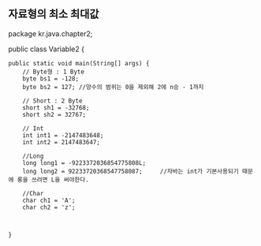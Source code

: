 ## 자료형의 최소 최대값

package kr.java.chapter2;

public class Variable2 {

	public static void main(String[] args) {
		// Byte형 : 1 Byte
		byte bs1 = -128;
		byte bs2 = 127; //양수의 범위는 0을 제외해 2에 n승 - 1까지
		
		// Short : 2 Byte
		short sh1 = -32768;
		short sh2 = 32767;
		
		// Int
		int int1 = -2147483648;
		int int2 = 2147483647;
		
		//Long
		long long1 = -9223372036854775808L;
		long long2 = 92233720368547758087;     //자바는 int가 기본사용되기 때문에 롱을 쓰려면 L을 써야한다.
    
		//Char
		char ch1 = 'A';
		char ch2 = 'z';
		
		

	}
